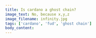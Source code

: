 ```yaml
---
title: Is cardano a ghost chain?
image_text: No, because x,y,z
image_filename: infinity.jpg
tags: ['cardano', 'fud', 'ghost chain']
body_content:
---
```

